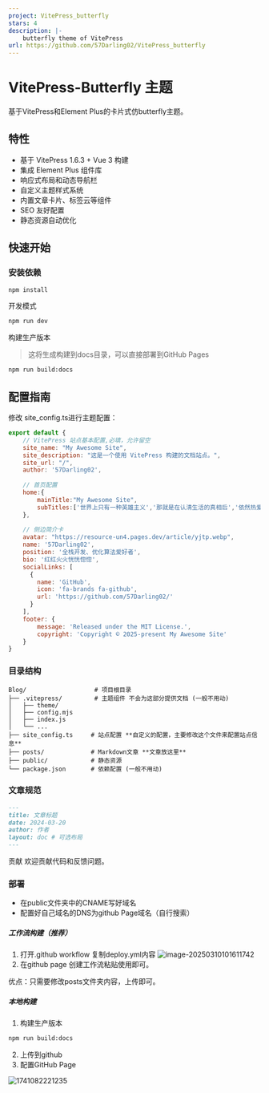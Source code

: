 ```yaml
---
project: VitePress_butterfly
stars: 4
description: |-
    butterfly theme of VitePress
url: https://github.com/57Darling02/VitePress_butterfly
---
```


# VitePress-Butterfly 主题

基于VitePress和Element Plus的卡片式仿butterfly主题。

##  特性

- 基于 VitePress 1.6.3 + Vue 3 构建
- 集成 Element Plus 组件库
- 响应式布局和动态导航栏
- 自定义主题样式系统
- 内置文章卡片、标签云等组件
- SEO 友好配置
- 静态资源自动优化

##  快速开始

### 安装依赖
```bash
npm install
```
开发模式

```bash
npm run dev
```
构建生产版本
> 这将生成构建到docs目录，可以直接部署到GitHub Pages


```bash
npm run build:docs
```
## 配置指南
修改 site_config.ts进行主题配置：


```javascript
export default {
    // VitePress 站点基本配置,必填，允许留空
    site_name: "My Awesome Site",
    site_description: "这是一个使用 VitePress 构建的文档站点。",
    site_url: "/",
    author: '57Darling02',
    
    // 首页配置
    home:{
        mainTitle:"My Awesome Site",
        subTitles:['世界上只有一种英雄主义','那就是在认清生活的真相后','依然热爱生活'],//打字机效果的副标题，使用字符串列表
    },
    
    // 侧边简介卡
    avatar: "https://resource-un4.pages.dev/article/yjtp.webp",
    name: '57Darling02',
    position: '全栈开发、优化算法爱好者',
    bio: '红红火火恍恍惚惚',
    socialLinks: [
      {
        name: 'GitHub',
        icon: 'fa-brands fa-github',
        url: 'https://github.com/57Darling02/'
      }
    ],
    footer: {
        message: 'Released under the MIT License.',
        copyright: 'Copyright © 2025-present My Awesome Site'
    }
}

```
### 目录结构

```plainText
Blog/                   # 项目根目录
├── .vitepress/         # 主题组件 不会为这部分提供文档 (一般不用动)
│   ├── theme/          
│   ├── config.mjs   
│   ├── index.js
│   └── ...   
├── site_config.ts     # 站点配置 **自定义的配置，主要修改这个文件来配置站点信息**
├── posts/             # Markdown文章 **文章放这里**
├── public/            # 静态资源
└── package.json       # 依赖配置 (一般不用动)
```
### 文章规范

```markdown
---
title: 文章标题
date: 2024-03-20
author: 作者
layout: doc # 可选布局
---
```
贡献
欢迎贡献代码和反馈问题。

### 部署

- 在public文件夹中的CNAME写好域名
- 配置好自己域名的DNS为github Page域名（自行搜索）

##### 工作流构建（推荐）

1. 打开.github workflow 复制deploy.yml内容
	![image-20250310101611742](https://resource-un4.pages.dev/article/image-20250310101611742.png)
1. 在github page 创建工作流粘贴使用即可。

优点：只需要修改posts文件夹内容，上传即可。


##### 本地构建

1. 构建生产版本

```bash
npm run build:docs
```

2. 上传到github
3. 配置GitHub Page

![1741082221235](https://resource-un4.pages.dev/article/1741082221235.png)

##### 



